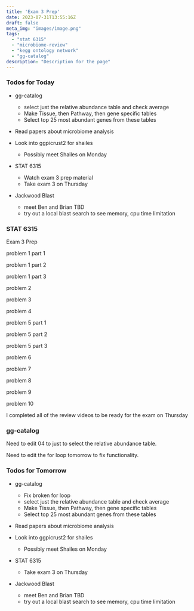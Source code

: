```yaml
---
title: 'Exam 3 Prep'
date: 2023-07-31T13:55:16Z
draft: false
meta_img: "images/image.png"
tags:
  - "stat 6315"
  - "microbiome-review"
  - "kegg ontology network"
  - "gg-catalog"
description: "Description for the page"
---
```


### Todos for Today

- gg-catalog
  - select just the relative abundance table and check average
  - Make Tissue, then Pathway, then gene specific tables
  - Select top 25 most abundant genes from these tables
 
- Read papers about microbiome analysis

- Look into ggpicrust2 for shailes
  - Possibly meet Shailes on Monday

- STAT 6315
  - Watch exam 3 prep material
  - Take exam 3 on Thursday
  
- Jackwood Blast
  - meet Ben and Brian TBD
  - try out a local blast search to see memory, cpu time limitation
  
### STAT 6315

Exam 3 Prep

problem 1 part 1

problem 1 part 2

problem 1 part 3

problem 2

problem 3

problem 4

problem 5 part 1

problem 5 part 2

problem 5 part 3

problem 6

problem 7

problem 8

problem 9

problem 10

I completed all of the review videos to be ready for the exam on Thursday

### gg-catalog

Need to edit 04 to just to select the relative abundance table.


Need to edit the for loop tomorrow to fix functionality.

### Todos for Tomorrow

- gg-catalog
  - Fix broken for loop
  - select just the relative abundance table and check average
  - Make Tissue, then Pathway, then gene specific tables
  - Select top 25 most abundant genes from these tables
 
- Read papers about microbiome analysis

- Look into ggpicrust2 for shailes
  - Possibly meet Shailes on Monday

- STAT 6315
  - Take exam 3 on Thursday
  
- Jackwood Blast
  - meet Ben and Brian TBD
  - try out a local blast search to see memory, cpu time limitation
